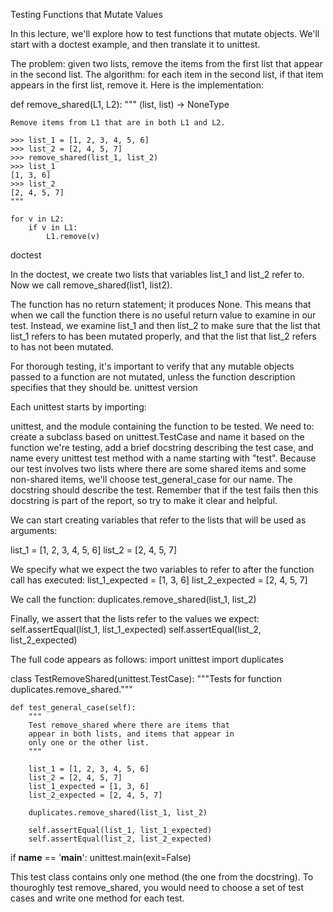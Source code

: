 Testing Functions that Mutate Values

In this lecture, we'll explore how to test functions that mutate objects. 
We'll start with a doctest example, and then translate it to unittest.

The problem: given two lists, remove the items from the first list that appear in the second list.
The algorithm: for each item in the second list, if that item appears in the first list, remove it.
Here is the implementation:

def remove_shared(L1, L2):
    """ (list, list) -> NoneType

    Remove items from L1 that are in both L1 and L2.

    >>> list_1 = [1, 2, 3, 4, 5, 6]
    >>> list_2 = [2, 4, 5, 7]
    >>> remove_shared(list_1, list_2)
    >>> list_1
    [1, 3, 6]
    >>> list_2
    [2, 4, 5, 7]
	"""

    for v in L2:	
        if v in L1:		
            L1.remove(v)		
doctest

In the doctest, we create two lists that variables list_1 and list_2 refer to. Now we call remove_shared(list1, list2).

The function has no return statement; it produces None. This means that when we call the function there is no useful return value to examine in our test. Instead, we examine list_1 and then list_2 to make sure that the list that list_1 refers to has been mutated properly, and that the list that list_2 refers to has not been mutated.

For thorough testing, it's important to verify that any mutable objects passed to a function are not mutated, unless the function description specifies that they should be.
unittest version

Each unittest starts by importing:

unittest, and
the module containing the function to be tested.
We need to:
create a subclass based on unittest.TestCase and name it based on the function we're testing,
add a brief docstring describing the test case, and
name every unittest test method with a name starting with "test".
Because our test involves two lists where there are some shared items and some non-shared items, we'll choose test_general_case for our name. The docstring should describe the test. Remember that if the test fails then this docstring is part of the report, so try to make it clear and helpful.

We can start creating variables that refer to the lists that will be used as arguments:

list_1 = [1, 2, 3, 4, 5, 6]
list_2 = [2, 4, 5, 7]

We specify what we expect the two variables to refer to after the function call has executed:
list_1_expected = [1, 3, 6]
list_2_expected = [2, 4, 5, 7]

We call the function:
duplicates.remove_shared(list_1, list_2)

Finally, we assert that the lists refer to the values we expect:
self.assertEqual(list_1, list_1_expected)
self.assertEqual(list_2, list_2_expected)

The full code appears as follows:
import unittest
import duplicates

class TestRemoveShared(unittest.TestCase):
    """Tests for function duplicates.remove_shared."""

    def test_general_case(self):
        """
        Test remove_shared where there are items that
        appear in both lists, and items that appear in
        only one or the other list.
        """
        
        list_1 = [1, 2, 3, 4, 5, 6]
        list_2 = [2, 4, 5, 7]
        list_1_expected = [1, 3, 6]
        list_2_expected = [2, 4, 5, 7]

        duplicates.remove_shared(list_1, list_2)

        self.assertEqual(list_1, list_1_expected)
        self.assertEqual(list_2, list_2_expected)
	
if __name__ == '__main__':
    unittest.main(exit=False)

This test class contains only one method (the one from the docstring). To thouroghly test remove_shared, you would need to choose a set of test cases and write one method for each test.